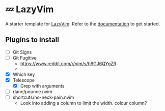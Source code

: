 # 💤 LazyVim

A starter template for [LazyVim](https://github.com/LazyVim/LazyVim).
Refer to the [documentation](https://lazyvim.github.io/installation) to get started.

## Plugins to install

- [ ] Git Signs
- [ ] Git Fugitive
    - https://www.reddit.com/r/vim/s/h9GJ6QYgZR
    -
- [x] Which key
- [x] Telescope
  - [x] Grep with arguments
- [ ] rlane/pounce.nvim
- [ ] shortcuts/no-neck-pain.nvim
    - Look into adding a column to limit the width. colour column?
